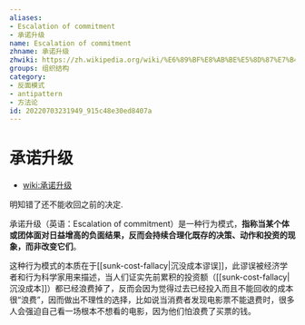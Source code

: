 ```yaml
---
aliases:
- Escalation of commitment
- 承诺升级
name: Escalation of commitment
zhname: 承诺升级
zhwiki: https://zh.wikipedia.org/wiki/%E6%89%BF%E8%AB%BE%E5%8D%87%E7%B4%9A
groups: 组织结构
category:
- 反面模式
- antipattern
- 方法论
id: 20220703231949_915c48e30ed8407a
---
```


# 承诺升级

* [wiki:承诺升级](https://zh.wikipedia.org/wiki/%E6%89%BF%E8%AB%BE%E5%8D%87%E7%B4%9A)

明知错了还不能收回之前的决定.

承诺升级（英语：Escalation of commitment）是一种行为模式，**指称当某个体或团体面对日益增高的负面结果，反而会持续合理化既存的决策、动作和投资的现象，而非改变它们**。

这种行为模式的本质在于[[sunk-cost-fallacy|沉没成本谬误]]，此谬误被经济学者和行为科学家用来描述，当人们证实先前累积的投资额（[[sunk-cost-fallacy|沉没成本]]）都已经浪费掉了，反而会因为觉得过去已经投入而且不能回收的成本很“浪费”，因而做出不理性的选择，比如说当消费者发现电影票不能退费时，很多人会强迫自己看一场根本不想看的电影，因为他们怕浪费了买票的钱。
